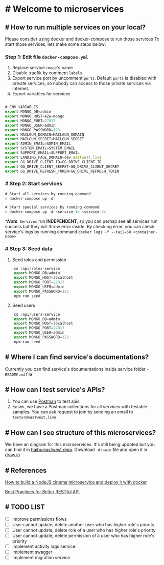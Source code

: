 # # Welcome to microservices

## # How to run multiple services on your local?

Please consider using docker and docker-compose to run those services
To start those services, lets make some steps below:

### Step 1: Edit file `docker-compose.yml`

1. Replace service `image`'s name
2. Disable traefik by comment `labels`
3. Export service port by uncomment `ports`. Default `ports` is disabled with private services, so nobody can access to those private services via internet.
4. Export variables for services

```js

# ENV VARIABLES
export MONGO_DB=admin
export MONGO_HOST=e2w-mongo
export MONGO_PORT=27017
export MONGO_USER=admin
export MONGO_PASSWORD=123
export MAILGUN_DOMAIN=MAILGUN_DOMAIN
export MAILGUN_SECRET=MAILGUN_SECRET
export ADMIN_EMAIL=ADMIN_EMAIL
export SYSTEM_EMAIL=SYSTEM_EMAIL
export SUPPORT_EMAIL=SUPPORT_EMAIL
export LANDING_PAGE_DOMAIN=dev.eastwest.live
export GG_DRIVE_CLIENT_ID=GG_DRIVE_CLIENT_ID
export GG_DRIVE_CLIENT_SECRET=GG_DRIVE_CLIENT_SECRET
export GG_DRIVE_REFRESH_TOKEN=GG_DRIVE_REFRESH_TOKEN
```

### # Step 2: Start services

```js
# Start all services by running command
> docker-compose up -d

# Start special services by running command
> docker-compose up -d <service-1> <service-2>
```

\***_Note_**: `Services` run **INDEPENDENT**, so you can perhap see all services run success but they will throw error inside. By checking error, you can check service's logs by running command `docker logs -f --tail=50 <container-name>`

### # Step 3: Seed data

1. Seed roles and permission

```js
    cd /api/roles-service
    export MONGO_DB=admin
    export MONGO_HOST=localhost
    export MONGO_PORT=27017
    export MONGO_USER=admin
    export MONGO_PASSWORD=123
    npm run seed
```

2. Seed users

```js
    cd /api/users-service
    export MONGO_DB=admin
    export MONGO_HOST=localhost
    export MONGO_PORT=27017
    export MONGO_USER=admin
    export MONGO_PASSWORD=123
    npm run seed
```

## # Where I can find service's documentations?

Currently you can find service's documentations inside service folder - `README.md` file

## # How can I test service's APIs?

1. You can use [Postman](https://www.postman.com/) to test apis
2. Easier, we have a Postman collections for all services with testable samples. You can ask request to join by sending an email to `tester@eastwest.live`

## # How can I see structure of this microservices?

We have an diagram for this microservices. It's still being updated but you can find it in [haibuieastwest repo](https://github.com/haibuieastwest/eastwest-microservices-diagram). Download `.drawio` file and open it in [draw.io](https://app.diagrams.net/)

## # References
[How to build a NodeJS cinema microservice and deploy it with docker](https://medium.com/@cramirez92/build-a-nodejs-cinema-microservice-and-deploying-it-with-docker-part-1-7e28e25bfa8b)

[Best Practices for Better RESTful API](https://medium.com/@mwaysolutions/10-best-practices-for-better-restful-api-cbe81b06f291)

## # TODO LIST

- [ ] Improve permissions flows
- [ ] User cannot update, delete another user who has higher role's priority
- [ ] User cannot update, delete role of a user who has higher role's priority
- [ ] User cannot update, delete permission of a user who has higher role's priority
- [ ] Implement activity logs service
- [ ] Implement swagger
- [ ] Implement migration service
